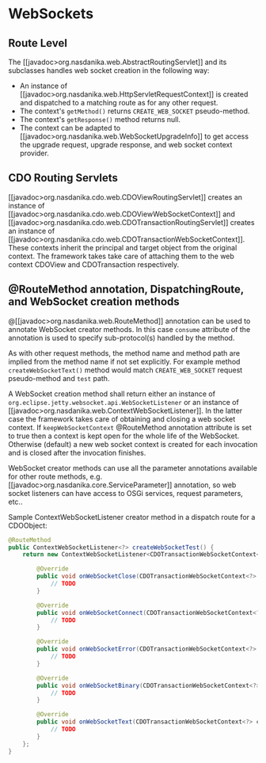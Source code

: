 # WebSockets

## Route Level
The [[javadoc>org.nasdanika.web.AbstractRoutingServlet]] and its subclasses handles web socket creation in the following way:

* An instance of [[javadoc>org.nasdanika.web.HttpServletRequestContext]] is created and dispatched to a matching route as for any other request.
* The context's ``getMethod()`` returns ``CREATE_WEB_SOCKET`` pseudo-method.
* The context's ``getResponse()`` method returns null.
* The context can be adapted to [[javadoc>org.nasdanika.web.WebSocketUpgradeInfo]] to get access the upgrade request, upgrade response, and web socket context provider.

## CDO Routing Servlets
[[javadoc>org.nasdanika.cdo.web.CDOViewRoutingServlet]] creates an instance of [[javadoc>org.nasdanika.cdo.web.CDOViewWebSocketContext]] and
[[javadoc>org.nasdanika.cdo.web.CDOTransactionRoutingServlet]] creates an instance of [[javadoc>org.nasdanika.cdo.web.CDOTransactionWebSocketContext]]. These contexts inherit the principal and target object from the original context. The framework takes take care of attaching them to the web context CDOView and CDOTransaction respectively.

## @RouteMethod annotation, DispatchingRoute, and WebSocket creation methods
@[[javadoc>org.nasdanika.web.RouteMethod]] annotation can be used to annotate WebSocket creator methods. In this case ``consume`` attribute of the annotation is used to specify sub-protocol(s) handled by the method. 

As with other request methods, the method name and method path are implied from the method name if not set explicitly. For example method ``createWebSocketText()`` method would match ``CREATE_WEB_SOCKET`` request pseudo-method and ``test`` path. 

A WebSocket creation method shall return either an instance of ``org.eclipse.jetty.websocket.api.WebSocketListener`` or
an instance of [[javadoc>org.nasdanika.web.ContextWebSocketListener]]. In the latter case the framework takes care of obtaining and closing 
a web socket context. If ``keepWebSocketContext`` @RouteMethod annotation attribute is set to true then a context is kept open for the
whole life of the WebSocket. Otherwise (default) a new web socket context is created for each invocation and is closed after the invocation finishes.   

WebSocket creator methods can use all the parameter annotations available for other route methods, e.g. [[javadoc>org.nasdanika.core.ServiceParameter]]
annotation, so web socket listeners can have access to OSGi services, request parameters, etc..   

Sample ContextWebSocketListener creator method in a dispatch route for a CDOObject:

```java
@RouteMethod
public ContextWebSocketListener<?> createWebSocketTest() {
	return new ContextWebSocketListener<CDOTransactionWebSocketContext<?>>() {

		@Override
		public void onWebSocketClose(CDOTransactionWebSocketContext<?> context, int statusCode, String reason) {
			// TODO 			
		}

		@Override
		public void onWebSocketConnect(CDOTransactionWebSocketContext<?> context, Session session) {
			// TODO
		}

		@Override
		public void onWebSocketError(CDOTransactionWebSocketContext<?> context, Throwable cause) {
			// TODO			
		}

		@Override
		public void onWebSocketBinary(CDOTransactionWebSocketContext<?> context, byte[] payload, int offset, int len) {
			// TODO			
		}

		@Override
		public void onWebSocketText(CDOTransactionWebSocketContext<?> context, String message) {
			// TODO			
		}
	};
}
``` 